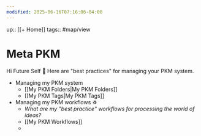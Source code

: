 ```yaml
---
modified: 2025-06-16T07:16:06-04:00
---
```

up:: [[+ Home]]
tags:: #map/view 

# Meta PKM
Hi Future Self 👋  Here are "best practices" for managing your PKM system. 

- Managing my PKM system
	- [[My PKM Folders|My PKM Folders]]
	- [[My PKM Tags|My PKM Tags]]
- Managing my PKM workflows ♽
	- *What are my "best practice" workflows for processing the world of ideas?*
	- [[My PKM Workflows]]
	- 